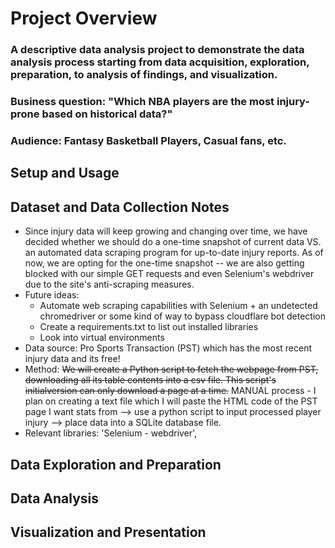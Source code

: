 # Project Overview 

### A descriptive data analysis project to demonstrate the data analysis process starting from data acquisition, exploration, preparation, to analysis of findings, and visualization. 

### Business question: "Which NBA players are the most injury-prone based on historical data?"

### Audience: Fantasy Basketball Players, Casual fans, etc.

## Setup and Usage 

## Dataset and Data Collection Notes
- Since injury data will keep growing and changing over time, we have decided whether we should do a one-time snapshot of current data VS. an automated data scraping program for up-to-date injury reports. As of now, we are opting for the one-time snapshot -- we are also getting blocked with our simple GET requests and even Selenium's webdriver due to the site's anti-scraping measures. 
- Future ideas: 
  - Automate web scraping capabilities with Selenium + an undetected chromedriver or some kind of way to bypass cloudflare bot detection
  - Create a requirements.txt to list out installed libraries
  - Look into virtual environments
- Data source: Pro Sports Transaction (PST) which has the most recent injury data and its free!
- Method: ~~We will create a Python script to fetch the webpage from PST, downloading all its table contents into a csv file. This script's initialversion can only download a page at a time.~~ MANUAL process - I plan on creating a text file which I will paste the HTML code of the PST page I want stats from --> use a python script to input processed player injury --> place data into a SQLite database file. 
- Relevant libraries: 'Selenium - webdriver', 

## Data Exploration and Preparation

## Data Analysis

## Visualization and Presentation

